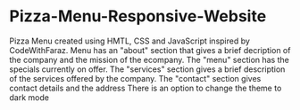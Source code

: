 # Pizza-Menu-Responsive-Website
Pizza Menu created using HMTL, CSS and JavaScript inspired by CodeWithFaraz.
Menu has an "about" section that gives a brief decription of the company and the mission of the ecompany.
The "menu" section has the specials currently on offer.
The "services" section gives a brief description of the services offered by the company.
The "contact" section gives contact details and the address
There is an option to change the theme to dark mode
